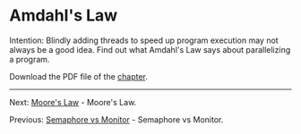 # Amdahl's Law

Intention: Blindly adding threads to speed up program execution may not always be a good idea. 
Find out what Amdahl's Law says about parallelizing a program.

Download the PDF file of the [chapter](chapter_14.pdf).

<hr>

Next: [Moore's Law](chapter_15.md "Moore's Law") - Moore's Law.

Previous: [Semaphore vs Monitor](chapter_13.md "Semaphore vs Monitor") - Semaphore vs Monitor.